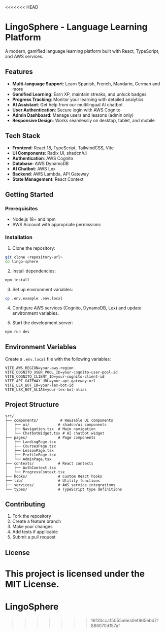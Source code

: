 <<<<<<< HEAD
# LingoSphere - Language Learning Platform

A modern, gamified language learning platform built with React, TypeScript, and AWS services.

## Features

- **Multi-language Support**: Learn Spanish, French, Mandarin, German and more
- **Gamified Learning**: Earn XP, maintain streaks, and unlock badges
- **Progress Tracking**: Monitor your learning with detailed analytics
- **AI Assistant**: Get help from our multilingual AI chatbot
- **User Authentication**: Secure login with AWS Cognito
- **Admin Dashboard**: Manage users and lessons (admin only)
- **Responsive Design**: Works seamlessly on desktop, tablet, and mobile

## Tech Stack

- **Frontend**: React 18, TypeScript, TailwindCSS, Vite
- **UI Components**: Radix UI, shadcn/ui
- **Authentication**: AWS Cognito
- **Database**: AWS DynamoDB
- **AI Chatbot**: AWS Lex
- **Backend**: AWS Lambda, API Gateway
- **State Management**: React Context

## Getting Started

### Prerequisites

- Node.js 18+ and npm
- AWS Account with appropriate permissions

### Installation

1. Clone the repository:
```bash
git clone <repository-url>
cd lingo-sphere
```

2. Install dependencies:
```bash
npm install
```

3. Set up environment variables:
```bash
cp .env.example .env.local
```

4. Configure AWS services (Cognito, DynamoDB, Lex) and update environment variables.

5. Start the development server:
```bash
npm run dev
```

## Environment Variables

Create a `.env.local` file with the following variables:

```env
VITE_AWS_REGION=your-aws-region
VITE_COGNITO_USER_POOL_ID=your-cognito-user-pool-id
VITE_COGNITO_CLIENT_ID=your-cognito-client-id
VITE_API_GATEWAY_URL=your-api-gateway-url
VITE_LEX_BOT_ID=your-lex-bot-id
VITE_LEX_BOT_ALIAS=your-lex-bot-alias
```

## Project Structure

```
src/
├── components/          # Reusable UI components
│   ├── ui/             # shadcn/ui components
│   ├── Navigation.tsx  # Main navigation
│   └── ChatbotWidget.tsx # AI chatbot widget
├── pages/              # Page components
│   ├── LandingPage.tsx
│   ├── CoursesPage.tsx
│   ├── LessonPage.tsx
│   ├── ProfilePage.tsx
│   └── AdminPage.tsx
├── contexts/           # React contexts
│   ├── AuthContext.tsx
│   └── ProgressContext.tsx
├── hooks/              # Custom React hooks
├── lib/                # Utility functions
├── services/           # AWS service integrations
└── types/              # TypeScript type definitions
```

## Contributing

1. Fork the repository
2. Create a feature branch
3. Make your changes
4. Add tests if applicable
5. Submit a pull request

## License

This project is licensed under the MIT License.
=======
# LingoSphere
>>>>>>> 16f30ccaf5055a6ea0ef865ebd71886070d157af
